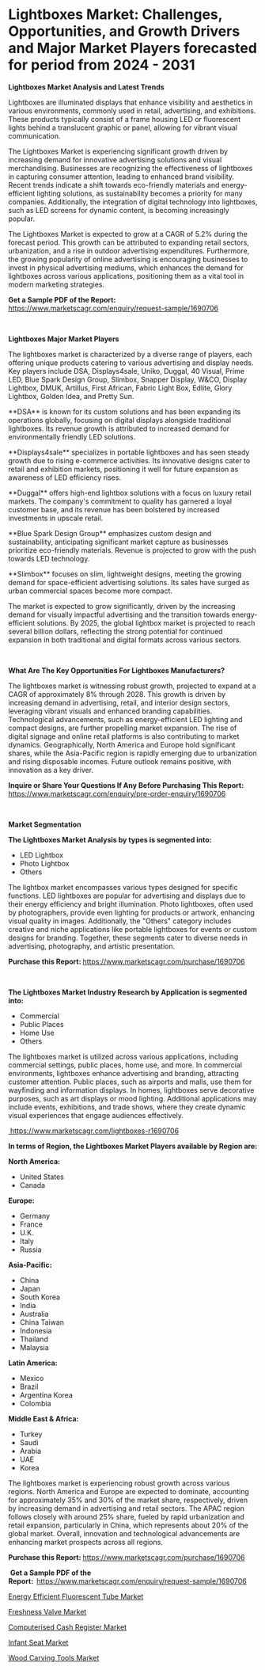 <p><h1>Lightboxes Market: Challenges, Opportunities, and Growth Drivers and Major Market Players forecasted for period from 2024 - 2031</h1></p><p><strong>Lightboxes Market Analysis and Latest Trends</strong></p>
<p><p>Lightboxes are illuminated displays that enhance visibility and aesthetics in various environments, commonly used in retail, advertising, and exhibitions. These products typically consist of a frame housing LED or fluorescent lights behind a translucent graphic or panel, allowing for vibrant visual communication. </p><p>The Lightboxes Market is experiencing significant growth driven by increasing demand for innovative advertising solutions and visual merchandising. Businesses are recognizing the effectiveness of lightboxes in capturing consumer attention, leading to enhanced brand visibility. Recent trends indicate a shift towards eco-friendly materials and energy-efficient lighting solutions, as sustainability becomes a priority for many companies. Additionally, the integration of digital technology into lightboxes, such as LED screens for dynamic content, is becoming increasingly popular.</p><p>The Lightboxes Market is expected to grow at a CAGR of 5.2% during the forecast period. This growth can be attributed to expanding retail sectors, urbanization, and a rise in outdoor advertising expenditures. Furthermore, the growing popularity of online advertising is encouraging businesses to invest in physical advertising mediums, which enhances the demand for lightboxes across various applications, positioning them as a vital tool in modern marketing strategies.</p></p>
<p><strong>Get a Sample PDF of the Report:&nbsp;</strong> <a href="https://www.marketscagr.com/enquiry/request-sample/1690706?utm_campaign=1436&utm_medium=2&utm_source=Github&utm_content=ia&utm_term=17102024&utm_id=lightboxes">https://www.marketscagr.com/enquiry/request-sample/1690706</a></p>
<p>&nbsp;</p>
<p><strong>Lightboxes Major Market Players</strong></p>
<p><p>The lightboxes market is characterized by a diverse range of players, each offering unique products catering to various advertising and display needs. Key players include DSA, Displays4sale, Uniko, Duggal, 40 Visual, Prime LED, Blue Spark Design Group, Slimbox, Snapper Display, W&CO, Display Lightbox, DMUK, Artillus, First African, Fabric Light Box, Edlite, Glory Lightbox, Golden Idea, and Pretty Sun.</p><p>**DSA** is known for its custom solutions and has been expanding its operations globally, focusing on digital displays alongside traditional lightboxes. Its revenue growth is attributed to increased demand for environmentally friendly LED solutions.</p><p>**Displays4sale** specializes in portable lightboxes and has seen steady growth due to rising e-commerce activities. Its innovative designs cater to retail and exhibition markets, positioning it well for future expansion as awareness of LED efficiency rises.</p><p>**Duggal** offers high-end lightbox solutions with a focus on luxury retail markets. The company's commitment to quality has garnered a loyal customer base, and its revenue has been bolstered by increased investments in upscale retail.</p><p>**Blue Spark Design Group** emphasizes custom design and sustainability, anticipating significant market capture as businesses prioritize eco-friendly materials. Revenue is projected to grow with the push towards LED technology.</p><p>**Slimbox** focuses on slim, lightweight designs, meeting the growing demand for space-efficient advertising solutions. Its sales have surged as urban commercial spaces become more compact.</p><p>The market is expected to grow significantly, driven by the increasing demand for visually impactful advertising and the transition towards energy-efficient solutions. By 2025, the global lightbox market is projected to reach several billion dollars, reflecting the strong potential for continued expansion in both traditional and digital formats across various sectors.</p></p>
<p>&nbsp;</p>
<p><strong>What Are The Key Opportunities For Lightboxes Manufacturers?</strong></p>
<p><p>The lightboxes market is witnessing robust growth, projected to expand at a CAGR of approximately 8% through 2028. This growth is driven by increasing demand in advertising, retail, and interior design sectors, leveraging vibrant visuals and enhanced branding capabilities. Technological advancements, such as energy-efficient LED lighting and compact designs, are further propelling market expansion. The rise of digital signage and online retail platforms is also contributing to market dynamics. Geographically, North America and Europe hold significant shares, while the Asia-Pacific region is rapidly emerging due to urbanization and rising disposable incomes. Future outlook remains positive, with innovation as a key driver.</p></p>
<p><strong>Inquire or Share Your Questions If Any Before Purchasing This Report:</strong> <a href="https://www.marketscagr.com/enquiry/pre-order-enquiry/1690706?utm_campaign=1436&utm_medium=2&utm_source=Github&utm_content=ia&utm_term=17102024&utm_id=lightboxes">https://www.marketscagr.com/enquiry/pre-order-enquiry/1690706</a></p>
<p>&nbsp;</p>
<p><strong>Market Segmentation</strong></p>
<p><strong>The Lightboxes Market Analysis by types is segmented into:</strong></p>
<p><ul><li>LED Lightbox</li><li>Photo Lightbox</li><li>Others</li></ul></p>
<p><p>The lightbox market encompasses various types designed for specific functions. LED lightboxes are popular for advertising and displays due to their energy efficiency and bright illumination. Photo lightboxes, often used by photographers, provide even lighting for products or artwork, enhancing visual quality in images. Additionally, the "Others" category includes creative and niche applications like portable lightboxes for events or custom designs for branding. Together, these segments cater to diverse needs in advertising, photography, and artistic presentation.</p></p>
<p><strong>Purchase this Report:&nbsp;</strong><a href="https://www.marketscagr.com/purchase/1690706?utm_campaign=1436&utm_medium=2&utm_source=Github&utm_content=ia&utm_term=17102024&utm_id=lightboxes">https://www.marketscagr.com/purchase/1690706</a></p>
<p>&nbsp;</p>
<p><strong>The Lightboxes Market Industry Research by Application is segmented into:</strong></p>
<p><ul><li>Commercial</li><li>Public Places</li><li>Home Use</li><li>Others</li></ul></p>
<p><p>The lightboxes market is utilized across various applications, including commercial settings, public places, home use, and more. In commercial environments, lightboxes enhance advertising and branding, attracting customer attention. Public places, such as airports and malls, use them for wayfinding and information displays. In homes, lightboxes serve decorative purposes, such as art displays or mood lighting. Additional applications may include events, exhibitions, and trade shows, where they create dynamic visual experiences that engage audiences effectively.</p></p>
<p><a href="https://www.marketscagr.com/lightboxes-r1690706?utm_campaign=1436&utm_medium=2&utm_source=Github&utm_content=ia&utm_term=17102024&utm_id=lightboxes">&nbsp;https://www.marketscagr.com/lightboxes-r1690706</a></p>
<p><strong>In terms of Region, the Lightboxes Market Players available by Region are:</strong></p>
<p>
    <p> <strong> North America: </strong>
        <ul>
            <li>United States</li>
            <li>Canada</li>
        </ul>
        </p> 
    <p> <strong> Europe: </strong>
        <ul>
            <li>Germany</li>
            <li>France</li>
            <li>U.K.</li>
            <li>Italy</li>
            <li>Russia</li>
        </ul>
        </p> 
    <p> <strong> Asia-Pacific: </strong>
        <ul>
            <li>China</li>
            <li>Japan</li>
            <li>South Korea</li>
            <li>India</li>
            <li>Australia</li>
            <li>China Taiwan</li>
            <li>Indonesia</li>
            <li>Thailand</li>
            <li>Malaysia</li>
        </ul>
        </p> 
    <p> <strong> Latin America: </strong>
        <ul>
            <li>Mexico</li>
            <li>Brazil</li>
            <li>Argentina Korea</li>
            <li>Colombia</li>
        </ul>
        </p> 
    <p> <strong> Middle East & Africa: </strong>
        <ul>
            <li>Turkey</li>
            <li>Saudi</li>
            <li>Arabia</li>
            <li>UAE</li>
            <li>Korea</li>
        </ul>
    </p>
    </p>
<p><p>The lightboxes market is experiencing robust growth across various regions. North America and Europe are expected to dominate, accounting for approximately 35% and 30% of the market share, respectively, driven by increasing demand in advertising and retail sectors. The APAC region follows closely with around 25% share, fueled by rapid urbanization and retail expansion, particularly in China, which represents about 20% of the global market. Overall, innovation and technological advancements are enhancing market prospects across all regions.</p></p>
<p><strong>Purchase this Report: </strong><a href="https://www.marketscagr.com/purchase/1690706?utm_campaign=1436&utm_medium=2&utm_source=Github&utm_content=ia&utm_term=17102024&utm_id=lightboxes">https://www.marketscagr.com/purchase/1690706</a></p>
<p>&nbsp;<strong>Get a Sample PDF of the Report:&nbsp;&nbsp;</strong><a href="https://www.marketscagr.com/enquiry/request-sample/1690706?utm_campaign=1436&utm_medium=2&utm_source=Github&utm_content=ia&utm_term=17102024&utm_id=lightboxes">https://www.marketscagr.com/enquiry/request-sample/1690706</a></p>
<p><strong></strong></p>
<p><p><a href="https://www.linkedin.com/pulse/market-leaders-laggards-global-energy-efficient-fluorescent-mpjae?utm_campaign=1436&utm_medium=2&utm_source=Github&utm_content=ia&utm_term=17102024&utm_id=lightboxes">Energy Efficient Fluorescent Tube Market</a></p><p><a href="https://www.linkedin.com/pulse/insights-freshness-valve-industry-market-financial-status-jzd9e?utm_campaign=1436&utm_medium=2&utm_source=Github&utm_content=ia&utm_term=17102024&utm_id=lightboxes">Freshness Valve Market</a></p><p><a href="https://www.linkedin.com/pulse/computerised-cash-register-market-size-share-competitive-adj9e?utm_campaign=1436&utm_medium=2&utm_source=Github&utm_content=ia&utm_term=17102024&utm_id=lightboxes">Computerised Cash Register Market</a></p><p><a href="https://www.linkedin.com/pulse/infant-seat-market-strategic-insights-product-evolution-segmentation-llzse?utm_campaign=1436&utm_medium=2&utm_source=Github&utm_content=ia&utm_term=17102024&utm_id=lightboxes">Infant Seat Market</a></p><p><a href="https://issuu.com/reportprime-2/docs/wood-carving-tools-market-size-2030_a097dcb04e6a9e?utm_campaign=1436&utm_medium=2&utm_source=Github&utm_content=ia&utm_term=17102024&utm_id=lightboxes">Wood Carving Tools Market</a></p></p>